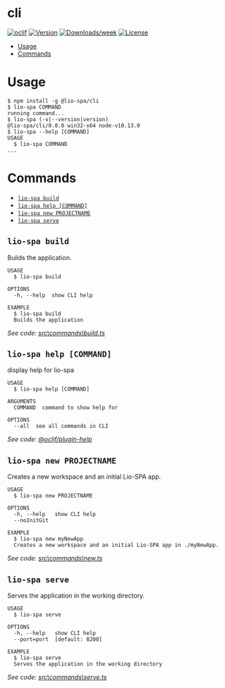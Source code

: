 cli
===



[![oclif](https://img.shields.io/badge/cli-oclif-brightgreen.svg)](https://oclif.io)
[![Version](https://img.shields.io/npm/v/cli.svg)](https://npmjs.org/package/cli)
[![Downloads/week](https://img.shields.io/npm/dw/cli.svg)](https://npmjs.org/package/cli)
[![License](https://img.shields.io/npm/l/cli.svg)](https://github.com/packages/cli/blob/master/package.json)

<!-- toc -->
* [Usage](#usage)
* [Commands](#commands)
<!-- tocstop -->
# Usage
<!-- usage -->
```sh-session
$ npm install -g @lio-spa/cli
$ lio-spa COMMAND
running command...
$ lio-spa (-v|--version|version)
@lio-spa/cli/0.0.0 win32-x64 node-v10.13.0
$ lio-spa --help [COMMAND]
USAGE
  $ lio-spa COMMAND
...
```
<!-- usagestop -->
# Commands
<!-- commands -->
* [`lio-spa build`](#lio-spa-build)
* [`lio-spa help [COMMAND]`](#lio-spa-help-command)
* [`lio-spa new PROJECTNAME`](#lio-spa-new-projectname)
* [`lio-spa serve`](#lio-spa-serve)

## `lio-spa build`

Builds the application.

```
USAGE
  $ lio-spa build

OPTIONS
  -h, --help  show CLI help

EXAMPLE
  $ lio-spa build
  Builds the application
```

_See code: [src\commands\build.ts](https://github.com/Liiioooo/lio-spa/blob/v0.0.0/src\commands\build.ts)_

## `lio-spa help [COMMAND]`

display help for lio-spa

```
USAGE
  $ lio-spa help [COMMAND]

ARGUMENTS
  COMMAND  command to show help for

OPTIONS
  --all  see all commands in CLI
```

_See code: [@oclif/plugin-help](https://github.com/oclif/plugin-help/blob/v2.2.0/src\commands\help.ts)_

## `lio-spa new PROJECTNAME`

Creates a new workspace and an initial Lio-SPA app.

```
USAGE
  $ lio-spa new PROJECTNAME

OPTIONS
  -h, --help   show CLI help
  --noInitGit

EXAMPLE
  $ lio-spa new myNewApp
  Creates a new workspace and an initial Lio-SPA app in ./myNewApp.
```

_See code: [src\commands\new.ts](https://github.com/Liiioooo/lio-spa/blob/v0.0.0/src\commands\new.ts)_

## `lio-spa serve`

Serves the application in the working directory.

```
USAGE
  $ lio-spa serve

OPTIONS
  -h, --help   show CLI help
  --port=port  [default: 8200]

EXAMPLE
  $ lio-spa serve
  Serves the application in the working directory
```

_See code: [src\commands\serve.ts](https://github.com/Liiioooo/lio-spa/blob/v0.0.0/src\commands\serve.ts)_
<!-- commandsstop -->
